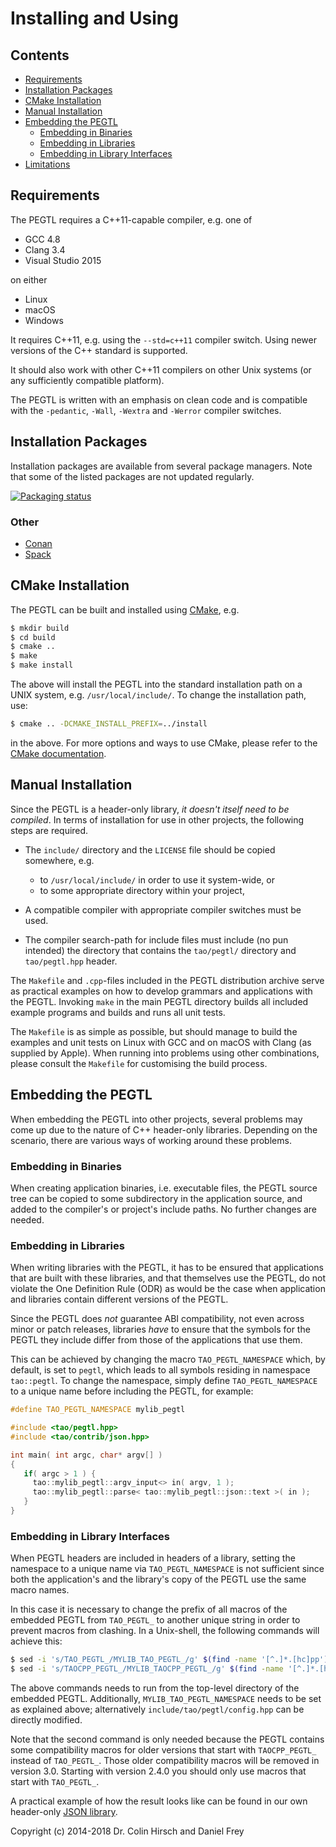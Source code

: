 # Installing and Using

## Contents

* [Requirements](#requirements)
* [Installation Packages](#installation-packages)
* [CMake Installation](#cmake-installation)
* [Manual Installation](#manual-installation)
* [Embedding the PEGTL](#embedding-the-pegtl)
  * [Embedding in Binaries](#embedding-in-binaries)
  * [Embedding in Libraries](#embedding-in-libraries)
  * [Embedding in Library Interfaces](#embedding-in-library-interfaces)
* [Limitations](#limitations)

## Requirements

The PEGTL requires a C++11-capable compiler, e.g. one of

* GCC 4.8
* Clang 3.4
* Visual Studio 2015

on either

* Linux
* macOS
* Windows

It requires C++11, e.g. using the `--std=c++11` compiler switch.
Using newer versions of the C++ standard is supported.

It should also work with other C++11 compilers on other Unix systems (or any sufficiently compatible platform).

The PEGTL is written with an emphasis on clean code and is compatible with
the `-pedantic`, `-Wall`, `-Wextra` and `-Werror` compiler switches.

## Installation Packages

Installation packages are available from several package managers. Note that some of the listed packages are not updated regularly.

[![Packaging status](https://repology.org/badge/vertical-allrepos/pegtl.svg)](https://repology.org/metapackage/pegtl)

### Other

* [Conan]
* [Spack]

## CMake Installation

The PEGTL can be built and installed using [CMake], e.g.

```sh
$ mkdir build
$ cd build
$ cmake ..
$ make
$ make install
```

The above will install the PEGTL into the standard installation path on a
UNIX system, e.g. `/usr/local/include/`. To change the installation path, use:

```sh
$ cmake .. -DCMAKE_INSTALL_PREFIX=../install
```

in the above. For more options and ways to use CMake, please refer to the [CMake documentation].

## Manual Installation

Since the PEGTL is a header-only library, _it doesn't itself need to be compiled_.
In terms of installation for use in other projects, the following steps are required.

- The `include/` directory and the `LICENSE` file should be copied somewhere, e.g.

  - to `/usr/local/include/` in order to use it system-wide, or
  - to some appropriate directory within your project,

- A compatible compiler with appropriate compiler switches must be used.
- The compiler search-path for include files must include (no pun intended)
  the directory that contains the `tao/pegtl/` directory and `tao/pegtl.hpp` header.

The `Makefile` and `.cpp`-files included in the PEGTL distribution archive serve
as practical examples on how to develop grammars and applications with the PEGTL.
Invoking `make` in the main PEGTL directory builds all included example programs
and builds and runs all unit tests.

The `Makefile` is as simple as possible, but should manage to build the examples
and unit tests on Linux with GCC and on macOS with Clang (as supplied by Apple).
When running into problems using other combinations, please consult the `Makefile`
for customising the build process.

## Embedding the PEGTL

When embedding the PEGTL into other projects, several problems may come up
due to the nature of C++ header-only libraries. Depending on the scenario,
there are various ways of working around these problems.

### Embedding in Binaries

When creating application binaries, i.e. executable files, the PEGTL source
tree can be copied to some subdirectory in the application source, and added
to the compiler's or project's include paths. No further changes are needed.

### Embedding in Libraries

When writing libraries with the PEGTL, it has to be ensured that applications
that are built with these libraries, and that themselves use the PEGTL, do not
violate the One Definition Rule (ODR) as would be the case when application
and libraries contain different versions of the PEGTL.

Since the PEGTL does *not* guarantee ABI compatibility, not even across minor
or patch releases, libraries *have* to ensure that the symbols for the PEGTL
they include differ from those of the applications that use them.

This can be achieved by changing the macro `TAO_PEGTL_NAMESPACE` which, by
default, is set to `pegtl`, which leads to all symbols residing in namespace
`tao::pegtl`. To change the namespace, simply define `TAO_PEGTL_NAMESPACE`
to a unique name before including the PEGTL, for example:

```c++
#define TAO_PEGTL_NAMESPACE mylib_pegtl

#include <tao/pegtl.hpp>
#include <tao/contrib/json.hpp>

int main( int argc, char* argv[] )
{
   if( argc > 1 ) {
     tao::mylib_pegtl::argv_input<> in( argv, 1 );
     tao::mylib_pegtl::parse< tao::mylib_pegtl::json::text >( in );
   }
}

```

### Embedding in Library Interfaces

When PEGTL headers are included in headers of a library, setting the namespace
to a unique name via `TAO_PEGTL_NAMESPACE` is not sufficient since both the
application's and the library's copy of the PEGTL use the same macro names.

In this case it is necessary to change the prefix of all macros of the embedded
PEGTL from `TAO_PEGTL_` to another unique string in order to prevent macros
from clashing. In a Unix-shell, the following commands will achieve this:

```sh
$ sed -i 's/TAO_PEGTL_/MYLIB_TAO_PEGTL_/g' $(find -name '[^.]*.[hc]pp')
$ sed -i 's/TAOCPP_PEGTL_/MYLIB_TAOCPP_PEGTL_/g' $(find -name '[^.]*.[hc]pp')
```

The above commands needs to run from the top-level directory of the embedded
PEGTL. Additionally, `MYLIB_TAO_PEGTL_NAMESPACE` needs to be set as explained
above; alternatively `include/tao/pegtl/config.hpp` can be directly modified.

Note that the second command is only needed because the PEGTL contains
some compatibility macros for older versions that start with `TAOCPP_PEGTL_`
instead of `TAO_PEGTL_`. Those older compatibility macros will be removed
in version 3.0. Starting with version 2.4.0 you should only use macros
that start with `TAO_PEGTL_`.

A practical example of how the result looks like can be found in our own
header-only [JSON library](https://github.com/taocpp/json/).

Copyright (c) 2014-2018 Dr. Colin Hirsch and Daniel Frey

[CMake]: https://cmake.org/
[CMake documentation]: https://cmake.org/documentation/
[Conan]: https://bintray.com/taocpp/public-conan/pegtl%3Ataocpp
[Spack]: http://spack.readthedocs.io/en/latest/package_list.html#pegtl
